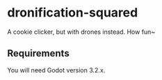 # dronification-squared

A cookie clicker, but with drones instead. How fun~

## Requirements

You will need Godot version 3.2.x.